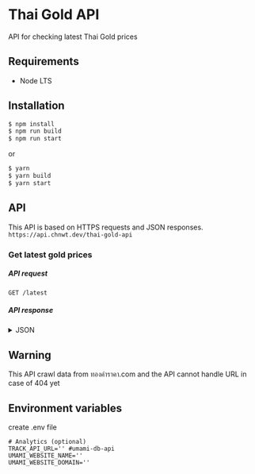 # Thai Gold API

API for checking latest Thai Gold prices

## Requirements

- Node LTS

## Installation

```sh
$ npm install
$ npm run build
$ npm run start
```

or

```sh
$ yarn
$ yarn build
$ yarn start
```

## API

This API is based on HTTPS requests and JSON responses. `https://api.chnwt.dev/thai-gold-api`

### Get latest gold prices

##### API request

`GET /latest`

##### API response

<details>
<summary>JSON</summary>

```json
{
  "status": "success",
  "response": {
    "date": "04 เมษายน 2567",
    "update": {
      "round": "4",
      "time": "14:24 น."
    },
    "gold_pure": "96.5%",
    "price": {
      "gold": {
        "buy": "40,350.00",
        "sell": "39,037.00"
      },
      "gold_bar": {
        "buy": "39,850.00",
        "sell": "39,750.00"
      },
      "change": {
        "compare_previous": "-50",
        "compare_yesterday": "+300"
      }
    }
  }
}
```

</details>

## Warning

This API crawl data from ทองคําราคา.com and the API cannot handle URL in case of 404 yet

## Environment variables

create .env file

```
# Analytics (optional)
TRACK_API_URL='' #umami-db-api
UMAMI_WEBSITE_NAME=''
UMAMI_WEBSITE_DOMAIN=''
```

